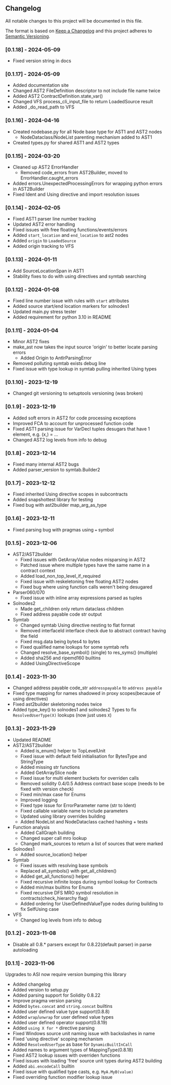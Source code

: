  
## Changelog
All notable changes to this project will be documented in this file.
 
The format is based on [Keep a Changelog](http://keepachangelog.com/)
and this project adheres to [Semantic Versioning](http://semver.org/).

### [0.1.18] - 2024-05-09
 - Fixed version string in docs

### [0.1.17] - 2024-05-09
 - Added documentation site
 - Changed AST2 FileDefinition descriptor to not include file name twice
 - Added AST2 ContractDefinition.state_var()
 - Changed VFS process_cli_input_file to return LoadedSource result
 - Added _do_read_path to VFS

### [0.1.16] - 2024-04-16
 - Created nodebase.py for all Node base type for AST1 and AST2 nodes
   - NodeDataclass/NodeList parenting mechanism added to AST1
 - Created types.py for shared AST1 and AST2 types

### [0.1.15] - 2024-03-20
 - Cleaned up AST2 ErrorHandler
   - Removed code_errors from AST2Builder, moved to ErrorHandler.caught_errors
 - Added errors.UnexpectedProcessingErrors for wrapping python errors in AST2Builder
 - Fixed Ident and Using directive and import resolution issues

### [0.1.14] - 2024-02-05
 - Fixed AST1 parser line number tracking
 - Updated AST2 error handling
 - Fixed issues with free floating functions/events/errors
 - Added `start_location` and `end_location` to ast2 nodes
 - Added `origin` to `LoadedSource`
 - Added origin tracking to VFS


### [0.1.13] - 2024-01-11
 - Add SourceLocationSpan in AST1
 - Stability fixes to do with using directives and symtab searching

### [0.1.12] - 2024-01-08
- Fixed line number issue with rules with `start` attributes
- Added source start/end location markers for solnodes1
- Updated main.py stress tester
- Added requirement for python 3.10 in README

### [0.1.11] - 2024-01-04
 - Minor AST2 fixes
 - make_ast now takes the input source 'origin' to better locate parsing errors
   - Added Origin to AntlrParsingError
 - Removed polluting symtab exists debug line
 - Fixed issue with type lookup in symtab pulling inherited Using types

### [0.1.10] - 2023-12-19
 - Changed git versioning to setuptools versioning (was broken)

### [0.1.9] - 2023-12-19
 - Added soft errors in AST2 for code processing exceptions
 - Improved FCA to account for unprocessed function code
 - Fixed AST1 parsing issue for VarDecl tuples desugars that have 1 element, e.g. (x,) = ...
 - Changed AST2 log levels from info to debug

### [0.1.8] - 2023-12-14
 - Fixed many internal AST2 bugs
 - Added parser_version to symtab.Builder2

### [0.1.7] - 2023-12-12
 - Fixed inherited Using directive scopes in subcontracts
 - Added snapshottest library for testing
 - Fixed bug with ast2builder map_arg_as_type

### [0.1.6] - 2023-12-11
 - Fixed parsing bug with pragmas using `=` symbol

### [0.1.5] - 2023-12-06

 - AST2/AST2builder
   - Fixed issues with GetArrayValue nodes misparsing in AST2
   - Patched issue where multiple types have the same name in a contract context
   - Added load_non_top_level_if_required
   - Fixed issue with reskeletoning free floating AST2 nodes
   - Fixed bug where using function calls weren't being desugared
 - Parser060/070
   - Fixed issue with inline array expressions parsed as tuples
 - Solnodes2
   - Made get_children only return dataclass children
   - Fixed address payable code str output
- Symtab
  - Changed symtab Using directive nesting to flat format
  - Removed interfaceId interface check due to abstract contract having the field
  - Fixed msg.data being bytes4 to bytes
  - Fixed qualified name lookups for some symtab refs
  - Changed resolve_base_symbol() (single) to res_syms() (multiple)
  - Added sha256 and ripemd160 builtins
  - Added UsingDirectiveScope

### [0.1.4] - 2023-11-30
 - Changed address payable code_str `addresspayable` to `address payable`
 - Fixed type mapping for names shadowed in proxy scopes(because of using directives)
 - Fixed ast2builder skeletoning nodes twice
 - Added type_key() to solnodes1 and solnodes2 Types to fix `ResolvedUserType(X)` lookups (now just uses `X`)

### [0.1.3] - 2023-11-29
 - Updated README
 - AST2/AST2builder
   - Added is_enum() helper to TopLevelUnit
   - Fixed issue with default field initialisation for BytesType and StringType
   - Added missing str functions
   - Added GetArraySlice node
   - Fixed issue for multi element buckets for overriden calls
   - Removed solidity 0.4/0.5 Address contract base scope (needs to be fixed with version check)
   - Fixed min/max case for Enums
   - Improved logging
   - Fixed type issue for ErrorParameter name (str to Ident)
   - Fixed callable variable name to include parameters
   - Updated using library overrides building
   - Added NodeList and NodeDataclass cached hashing + tests
 - Function analysis
   - Added CallGraph building
   - Changed super call mro lookup
   - Changed mark_sources to return a list of sources that were marked
 - Solnodes1
   - Added source_location() helper
 - Symtab
   - Fixed issues with resolving base symbols
   - Replaced all_symbols() with get_all_children()
   - Added get_all_functions() helper
   - Fixed recursive infinite loops during symbol lookup for Contracts
   - Added min/max builtins for Enums
   - Fixed recursive DFS MRO symbol resolution in contracts(check_hierarchy flag)
   - Added ordering for UserDefinedValueType nodes during building to fix SelfUsing case
 - VFS
   - Changed log levels from info to debug

### [0.1.2] - 2023-11-08
- Disable all 0.8.* parsers except for 0.8.22(default parser) in parse autoloading

### [0.1.1] - 2023-11-06

Upgrades to ASI now require version bumping this library 

- Added changelog
- Added version to setup.py
- Added parsing support for Solidity 0.8.22
- Improve pragma version parsing
- Added `bytes.concat` and `string.concat` builtins
- Added user defined value type support(0.8.8)
- Added `wrap`/`unwrap` for user defined value types
- Added user defined operator support(0.8.19)
- Added `using X for *` directive parsing
- Fixed Windows source unit naming issue with backslashes in name
- Fixed 'using directive' scoping mechanism
- Added `ResolvedUserType` as base for `DynamicBuiltInCall`
- Added names to argument types of MappingType(0.8.18)
- Fixed AST2 lookup issues with overriden functions
- Fixed issues with loading 'free' source unit types during AST2 building
- Added `abi.encodeCall` builtin
- Fixed issue with qualified type casts, e.g. `MyA.MyB(value)`
- Fixed overriding function modifier lookup issue